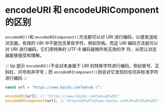 # encodeURI 和 encodeURIComponent 的区别

`encodeURI()`和 `encodeURIComponent()`方法都可以对 URI 进行编码，以便发送给浏览器。有效的 URI 中不能包含某些字符，例如空格。而这 URI 编码方法就可以对 URI 进行编码，它们用特殊的 UTF-8 编码替换所有无效的字 符，从而让浏览器能够接受和理解。

::: tip 提示
`encodeURI()`不会对本身属于 URI 的特殊字符进行编码，例如冒号、正斜杠、问号和井字号；而 `encodeURIComponent()`则会对它发现的任何非标准字符进行编码
:::

```js
const url = "https://www.baidu.com?wd=ab c";

encodeURI(url); // "https://www.baidu.com?wd=ab%20c"
encodeURIComponent(url); // https%3A%2F%2Fwww.baidu.com%3Fwd%3Dab%20c"
```
